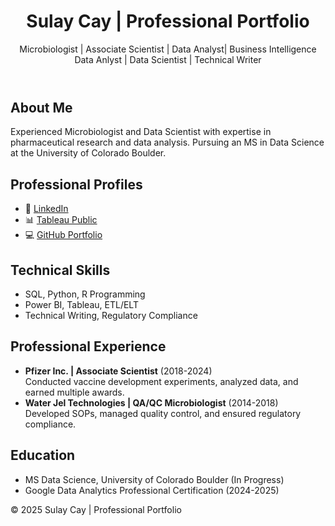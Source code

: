 
<header>
  <h1>Sulay Cay | Professional Portfolio</h1>
  <p>Microbiologist | Associate Scientist | Data Analyst| Business Intelligence Data Anlyst | Data Scientist | Technical Writer</p>
</header>

<div class="container">
  <section id="about">
    <h2>About Me</h2>
    <p>Experienced Microbiologist and Data Scientist with expertise in pharmaceutical research and data analysis. Pursuing an MS in Data Science at the University of Colorado Boulder.</p>
  </section>

  <section id="profiles">
    <h2>Professional Profiles</h2>
    <ul>
      <li>💼 <a href="https://www.linkedin.com/in/sulay-cay-0589513a/" target="_blank">LinkedIn</a></li>
      <li>📊 <a href="https://public.tableau.com/app/profile/sulay.cay/vizzes" target="_blank">Tableau Public</a></li>
      <li>💻 <a href="https://github.com/sulay01" target="_blank">GitHub Portfolio</a></li>
    </ul>
  </section>

  <section id="skills">
    <h2>Technical Skills</h2>
    <ul>
      <li>SQL, Python, R Programming</li>
      <li>Power BI, Tableau, ETL/ELT</li>
      <li>Technical Writing, Regulatory Compliance</li>
    </ul>
  </section>

  <section id="experience">
    <h2>Professional Experience</h2>
    <ul>
      <li><strong>Pfizer Inc. | Associate Scientist</strong> (2018-2024)<br>Conducted vaccine development experiments, analyzed data, and earned multiple awards.</li>
      <li><strong>Water Jel Technologies | QA/QC Microbiologist</strong> (2014-2018)<br>Developed SOPs, managed quality control, and ensured regulatory compliance.</li>
    </ul>
  </section>

  <section id="education">
    <h2>Education</h2>
    <ul>
      <li>MS Data Science, University of Colorado Boulder (In Progress)</li>
      <li>Google Data Analytics Professional Certification (2024-2025)</li>
    </ul>
  </section>
</div>

<footer>
  <p>&copy; 2025 Sulay Cay | Professional Portfolio</p>
</footer>

</body>
</html>
